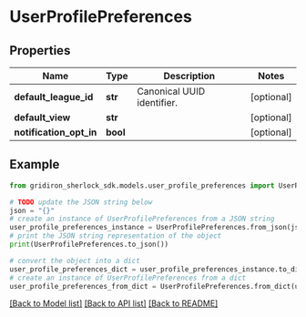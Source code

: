 # UserProfilePreferences


## Properties

Name | Type | Description | Notes
------------ | ------------- | ------------- | -------------
**default_league_id** | **str** | Canonical UUID identifier. | [optional] 
**default_view** | **str** |  | [optional] 
**notification_opt_in** | **bool** |  | [optional] 

## Example

```python
from gridiron_sherlock_sdk.models.user_profile_preferences import UserProfilePreferences

# TODO update the JSON string below
json = "{}"
# create an instance of UserProfilePreferences from a JSON string
user_profile_preferences_instance = UserProfilePreferences.from_json(json)
# print the JSON string representation of the object
print(UserProfilePreferences.to_json())

# convert the object into a dict
user_profile_preferences_dict = user_profile_preferences_instance.to_dict()
# create an instance of UserProfilePreferences from a dict
user_profile_preferences_from_dict = UserProfilePreferences.from_dict(user_profile_preferences_dict)
```
[[Back to Model list]](../README.md#documentation-for-models) [[Back to API list]](../README.md#documentation-for-api-endpoints) [[Back to README]](../README.md)


